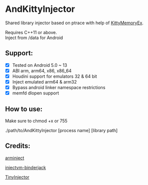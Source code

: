 # AndKittyInjector

Shared library injector based on ptrace with help of [KittyMemoryEx](https://github.com/MJx0/KittyMemoryEx).

Requires C++11 or above.</br>
Inject from /data for Android

<h2> Support: </h2>

- [x] Tested on Android 5.0  ~ 13
- [x] ABI arm, arm64, x86, x86_64
- [x] Houdini support for emulators 32 & 64 bit
- [x] Inject emulated arm64 & arm32
- [x] Bypass android linker namespace restrictions
- [x] memfd dlopen support

<h2> How to use: </h2>
Make sure to chmod +x or 755

./path/to/AndKittyInjector [process name] [library path]

<h2>Credits: </h2>

[arminject](https://github.com/evilsocket/arminject)

[injectvm-binderjack](https://github.com/Chainfire/injectvm-binderjack)

[TinyInjector](https://github.com/shunix/TinyInjector)